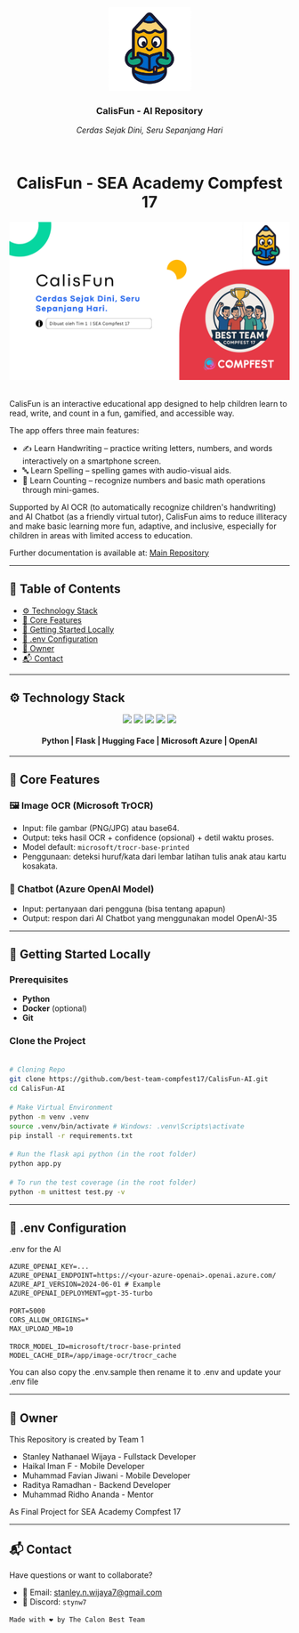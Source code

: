 <div align="center">
    <div>
        <img height="150px" src="./Images/logo.png" alt="CalisFun Logo"/>
    </div>
    <div>
            <h3><b>CalisFun - AI Repository</b></h3>
            <p><i>Cerdas Sejak Dini, Seru Sepanjang Hari</i></p>
    </div>      
</div>
<br>
<h1 align="center">CalisFun - SEA Academy Compfest 17</h1>
<div align="center">

<img src="./Images/banner.png" alt="CalisFun Preview"/>

</div>
<br>

CalisFun is an interactive educational app designed to help children learn to read, write, and count in a fun, gamified, and accessible way.

The app offers three main features:

<ul>
<li>✍️ Learn Handwriting – practice writing letters, numbers, and words interactively on a smartphone screen.</li>
<li>🔤 Learn Spelling – spelling games with audio-visual aids.</li>
<li>🔢 Learn Counting – recognize numbers and basic math operations through mini-games.</li>
</ul>

Supported by AI OCR (to automatically recognize children's handwriting) and AI Chatbot (as a friendly virtual tutor), CalisFun aims to reduce illiteracy and make basic learning more fun, adaptive, and inclusive, especially for children in areas with limited access to education.

Further documentation is available at: <a href="">Main Repository</a>

<!-- CalisFun adalah aplikasi edukasi interaktif yang dirancang untuk membantu anak-anak belajar membaca, menulis, dan berhitung dengan cara yang seru, gamified, dan mudah diakses.

Aplikasi ini menghadirkan tiga fitur utama:

<ul>
<li>✍️ Learn Handwriting – latihan menulis huruf, angka, dan kata secara interaktif di layar smartphone.</li>
<li>🔤 Learn Spelling – permainan mengeja kata dengan bantuan audio-visual.</li>
<li>🔢 Learn Counting – pengenalan angka dan operasi matematika dasar melalui mini games.</li>
</ul>

Didukung dengan AI OCR (untuk mengenali tulisan anak secara otomatis) dan AI Chatbot (sebagai tutor virtual yang ramah), CalisFun bertujuan untuk mengurangi angka buta aksara serta menjadikan proses belajar dasar lebih menyenangkan, adaptif, dan inklusif, terutama bagi anak-anak di wilayah dengan keterbatasan akses pendidikan.

Dokumentasi Lebih Lanjut berada di: <a href="">Main Repository</a> -->

---

## 📃 Table of Contents
- [⚙️ Technology Stack](#-technology-stack)
- [🧩 Core Features](#-core-features)
- [🧰 Getting Started Locally](#-getting-started-locally)
- [🔐 .env Configuration](#-env-configuration)
- [👥 Owner](#-owner)
- [📬 Contact](#-contact)

---

## ⚙️ Technology Stack

<div align="center">

<kbd><img src="https://raw.githubusercontent.com/marwin1991/profile-technology-icons/refs/heads/main/icons/python.png" height="60" /></kbd>
<kbd><img src="https://raw.githubusercontent.com/marwin1991/profile-technology-icons/refs/heads/main/icons/flask.png" height="60" /></kbd>
<kbd><img src="https://huggingface.co/front/assets/huggingface_logo-noborder.svg" height="60" /></kbd>
<kbd><img src="./Images/tech/azure.png" height="60" /></kbd>
<kbd><img src="./Images/tech/openai.png" height="60" /></kbd>

</div>

<div align="center">
<h4>Python | Flask | Hugging Face | Microsoft Azure | OpenAI</h4>
</div>

---

## 🧩 Core Features

### 🖼️ Image OCR (Microsoft TrOCR)
- Input: file gambar (PNG/JPG) atau base64.
- Output: teks hasil OCR + confidence (opsional) + detil waktu proses.
- Model default: `microsoft/trocr-base-printed`
- Penggunaan: deteksi huruf/kata dari lembar latihan tulis anak atau kartu kosakata.

### 💬 Chatbot (Azure OpenAI Model)
- Input: pertanyaan dari pengguna (bisa tentang apapun)
- Output: respon dari AI Chatbot yang menggunakan model OpenAI-35

---

## 🧰 Getting Started Locally

### Prerequisites
- **Python**
- **Docker** (optional)
- **Git**

### Clone the Project
```bash

# Cloning Repo
git clone https://github.com/best-team-compfest17/CalisFun-AI.git
cd CalisFun-AI

# Make Virtual Environment
python -m venv .venv
source .venv/bin/activate # Windows: .venv\Scripts\activate
pip install -r requirements.txt

# Run the flask api python (in the root folder)
python app.py

# To run the test coverage (in the root folder)
python -m unittest test.py -v
```

---

## 🔐 .env Configuration

.env for the AI
```
AZURE_OPENAI_KEY=...
AZURE_OPENAI_ENDPOINT=https://<your-azure-openai>.openai.azure.com/
AZURE_API_VERSION=2024-06-01 # Example
AZURE_OPENAI_DEPLOYMENT=gpt-35-turbo

PORT=5000
CORS_ALLOW_ORIGINS=*
MAX_UPLOAD_MB=10

TROCR_MODEL_ID=microsoft/trocr-base-printed
MODEL_CACHE_DIR=/app/image-ocr/trocr_cache
```

You can also copy the .env.sample then rename it to .env and update your .env file

---

## 👥 Owner

This Repository is created by Team 1
<ul>
<li>Stanley Nathanael Wijaya - Fullstack Developer</li>
<li>Haikal Iman F - Mobile Developer</li>
<li>Muhammad Favian Jiwani - Mobile Developer</li>
<li>Raditya Ramadhan - Backend Developer</li>
<li>Muhammad Ridho Ananda - Mentor</li>
</ul>
As Final Project for SEA Academy Compfest 17

---

## 📬 Contact
Have questions or want to collaborate?

- 📧 Email: stanley.n.wijaya7@gmail.com
- 💬 Discord: `stynw7`

<code>Made with ❤️ by The Calon Best Team</code>